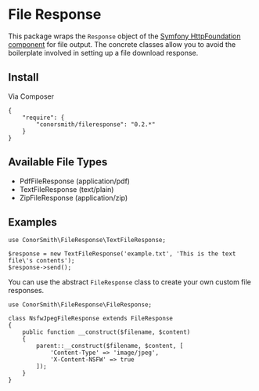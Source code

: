 # File Response

This package wraps the `Response` object of the [Symfony HttpFoundation component](http://symfony.com/doc/current/components/http_foundation/introduction.html) for file output. The concrete classes allow you to avoid the boilerplate involved in setting up a file download response.

## Install

Via Composer

```
{
    "require": {
        "conorsmith/fileresponse": "0.2.*"
    }
}
```

## Available File Types

* PdfFileResponse (application/pdf)
* TextFileResponse (text/plain)
* ZipFileResponse (application/zip)

## Examples

```
use ConorSmith\FileResponse\TextFileResponse;

$response = new TextFileResponse('example.txt', 'This is the text file\'s contents');
$response->send();
```

You can use the abstract `FileResponse` class to create your own custom file responses.

```
use ConorSmith\FileResponse\FileResponse;

class NsfwJpegFileResponse extends FileResponse
{
    public function __construct($filename, $content)
    {
        parent::__construct($filename, $content, [
            'Content-Type' => 'image/jpeg',
            'X-Content-NSFW' => true
        ]);
    }
}
```
